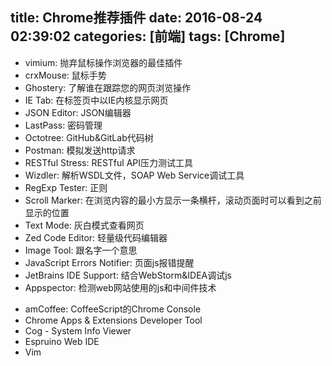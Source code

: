 title: Chrome推荐插件
date: 2016-08-24 02:39:02
categories: [前端]
tags: [Chrome]
---

- vimium: 抛弃鼠标操作浏览器的最佳插件
- crxMouse: 鼠标手势
- Ghostery: 了解谁在跟踪您的网页浏览操作
- IE Tab: 在标签页中以IE内核显示网页
- JSON Editor: JSON编辑器
- LastPass: 密码管理
- Octotree: GitHub&GitLab代码树
- Postman: 模拟发送http请求
- RESTful Stress: RESTful API压力测试工具
- Wizdler: 解析WSDL文件，SOAP Web Service调试工具
- RegExp Tester: 正则
- Scroll Marker: 在浏览内容的最小方显示一条横杆，滚动页面时可以看到之前显示的位置
- Text Mode: 灰白模式查看网页
- Zed Code Editor: 轻量级代码编辑器
- Image Tool: 跟名字一个意思
- JavaScript Errors Notifier: 页面js报错提醒
- JetBrains IDE Support: 结合WebStorm&IDEA调试js
- Appspector: 检测web网站使用的js和中间件技术
<!-- more -->
- amCoffee: CoffeeScript的Chrome Console
- Chrome Apps & Extensions Developer Tool
- Cog - System Info Viewer
- Espruino Web IDE
- Vim